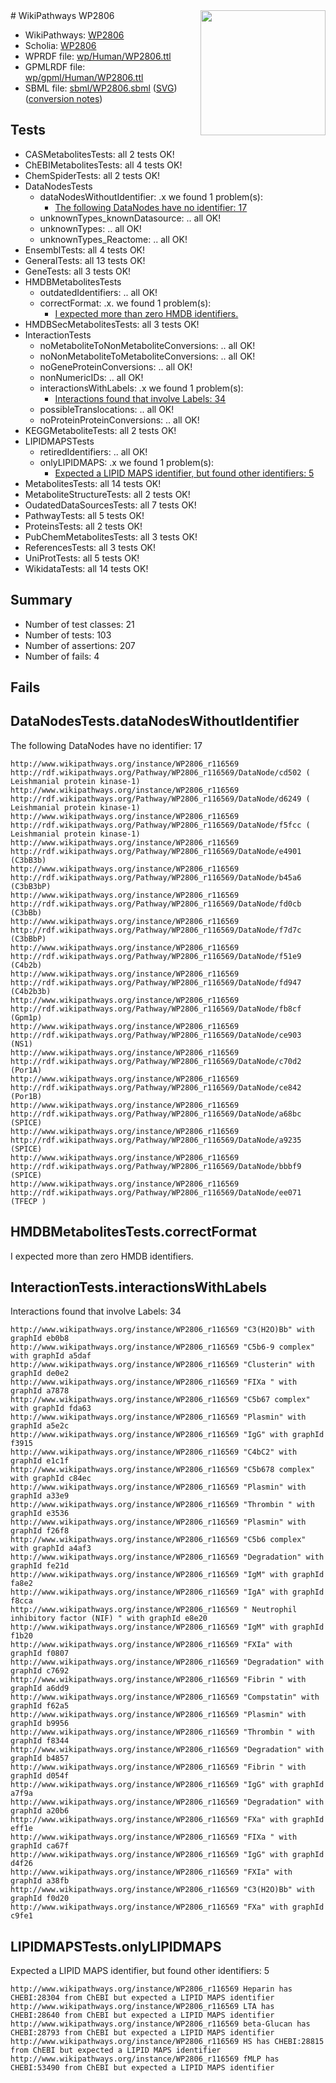 <img style="float: right; width: 200px" src="../logo.png" />
# WikiPathways WP2806

* WikiPathways: [WP2806](https://identifiers.org/wikipathways:WP2806)
* Scholia: [WP2806](https://scholia.toolforge.org/wikipathways/WP2806)
* WPRDF file: [wp/Human/WP2806.ttl](../wp/Human/WP2806.ttl)
* GPMLRDF file: [wp/gpml/Human/WP2806.ttl](../wp/gpml/Human/WP2806.ttl)
* SBML file: [sbml/WP2806.sbml](../sbml/WP2806.sbml) ([SVG](../sbml/WP2806.svg)) ([conversion notes](../sbml/WP2806.txt))

## Tests
* CASMetabolitesTests: all 2 tests OK!
* ChEBIMetabolitesTests: all 4 tests OK!
* ChemSpiderTests: all 2 tests OK!
* DataNodesTests
    * dataNodesWithoutIdentifier: .x we found 1 problem(s):
        * [The following DataNodes have no identifier: 17](#8792c497)
    * unknownTypes_knownDatasource: .. all OK!
    * unknownTypes: .. all OK!
    * unknownTypes_Reactome: .. all OK!
* EnsemblTests: all 4 tests OK!
* GeneralTests: all 13 tests OK!
* GeneTests: all 3 tests OK!
* HMDBMetabolitesTests
    * outdatedIdentifiers: .. all OK!
    * correctFormat: .x. we found 1 problem(s):
        * [I expected more than zero HMDB identifiers.](#ad154c1e)
* HMDBSecMetabolitesTests: all 3 tests OK!
* InteractionTests
    * noMetaboliteToNonMetaboliteConversions: .. all OK!
    * noNonMetaboliteToMetaboliteConversions: .. all OK!
    * noGeneProteinConversions: .. all OK!
    * nonNumericIDs: .. all OK!
    * interactionsWithLabels: .x we found 1 problem(s):
        * [Interactions found that involve Labels: 34](#fe97a8fa)
    * possibleTranslocations: .. all OK!
    * noProteinProteinConversions: .. all OK!
* KEGGMetaboliteTests: all 2 tests OK!
* LIPIDMAPSTests
    * retiredIdentifiers: .. all OK!
    * onlyLIPIDMAPS: .x we found 1 problem(s):
        * [Expected a LIPID MAPS identifier, but found other identifiers: 5](#48cc60bc)
* MetabolitesTests: all 14 tests OK!
* MetaboliteStructureTests: all 2 tests OK!
* OudatedDataSourcesTests: all 7 tests OK!
* PathwayTests: all 5 tests OK!
* ProteinsTests: all 2 tests OK!
* PubChemMetabolitesTests: all 3 tests OK!
* ReferencesTests: all 3 tests OK!
* UniProtTests: all 5 tests OK!
* WikidataTests: all 14 tests OK!


## Summary

* Number of test classes: 21
* Number of tests: 103
* Number of assertions: 207
* Number of fails: 4

## Fails

<a name="8792c497" />

## DataNodesTests.dataNodesWithoutIdentifier

The following DataNodes have no identifier: 17
```
http://www.wikipathways.org/instance/WP2806_r116569 http://rdf.wikipathways.org/Pathway/WP2806_r116569/DataNode/cd502 ( Leishmanial protein kinase-1)
http://www.wikipathways.org/instance/WP2806_r116569 http://rdf.wikipathways.org/Pathway/WP2806_r116569/DataNode/d6249 ( Leishmanial protein kinase-1)
http://www.wikipathways.org/instance/WP2806_r116569 http://rdf.wikipathways.org/Pathway/WP2806_r116569/DataNode/f5fcc ( Leishmanial protein kinase-1)
http://www.wikipathways.org/instance/WP2806_r116569 http://rdf.wikipathways.org/Pathway/WP2806_r116569/DataNode/e4901 (C3bB3b)
http://www.wikipathways.org/instance/WP2806_r116569 http://rdf.wikipathways.org/Pathway/WP2806_r116569/DataNode/b45a6 (C3bB3bP)
http://www.wikipathways.org/instance/WP2806_r116569 http://rdf.wikipathways.org/Pathway/WP2806_r116569/DataNode/fd0cb (C3bBb)
http://www.wikipathways.org/instance/WP2806_r116569 http://rdf.wikipathways.org/Pathway/WP2806_r116569/DataNode/f7d7c (C3bBbP)
http://www.wikipathways.org/instance/WP2806_r116569 http://rdf.wikipathways.org/Pathway/WP2806_r116569/DataNode/f51e9 (C4b2b)
http://www.wikipathways.org/instance/WP2806_r116569 http://rdf.wikipathways.org/Pathway/WP2806_r116569/DataNode/fd947 (C4b2b3b)
http://www.wikipathways.org/instance/WP2806_r116569 http://rdf.wikipathways.org/Pathway/WP2806_r116569/DataNode/fb8cf (Gpm1p)
http://www.wikipathways.org/instance/WP2806_r116569 http://rdf.wikipathways.org/Pathway/WP2806_r116569/DataNode/ce903 (NS1)
http://www.wikipathways.org/instance/WP2806_r116569 http://rdf.wikipathways.org/Pathway/WP2806_r116569/DataNode/c70d2 (Por1A)
http://www.wikipathways.org/instance/WP2806_r116569 http://rdf.wikipathways.org/Pathway/WP2806_r116569/DataNode/ce842 (Por1B)
http://www.wikipathways.org/instance/WP2806_r116569 http://rdf.wikipathways.org/Pathway/WP2806_r116569/DataNode/a68bc (SPICE)
http://www.wikipathways.org/instance/WP2806_r116569 http://rdf.wikipathways.org/Pathway/WP2806_r116569/DataNode/a9235 (SPICE)
http://www.wikipathways.org/instance/WP2806_r116569 http://rdf.wikipathways.org/Pathway/WP2806_r116569/DataNode/bbbf9 (SPICE)
http://www.wikipathways.org/instance/WP2806_r116569 http://rdf.wikipathways.org/Pathway/WP2806_r116569/DataNode/ee071 (TFECP )
```

<a name="ad154c1e" />

## HMDBMetabolitesTests.correctFormat

I expected more than zero HMDB identifiers.
<a name="fe97a8fa" />

## InteractionTests.interactionsWithLabels

Interactions found that involve Labels: 34
```
http://www.wikipathways.org/instance/WP2806_r116569 "C3(H2O)Bb" with graphId eb0b8
http://www.wikipathways.org/instance/WP2806_r116569 "C5b6-9 complex" with graphId a5daf
http://www.wikipathways.org/instance/WP2806_r116569 "Clusterin" with graphId de0e2
http://www.wikipathways.org/instance/WP2806_r116569 "FIXa " with graphId a7878
http://www.wikipathways.org/instance/WP2806_r116569 "C5b67 complex" with graphId fda63
http://www.wikipathways.org/instance/WP2806_r116569 "Plasmin" with graphId a5e2c
http://www.wikipathways.org/instance/WP2806_r116569 "IgG" with graphId f3915
http://www.wikipathways.org/instance/WP2806_r116569 "C4bC2" with graphId e1c1f
http://www.wikipathways.org/instance/WP2806_r116569 "C5b678 complex" with graphId c84ec
http://www.wikipathways.org/instance/WP2806_r116569 "Plasmin" with graphId a33e9
http://www.wikipathways.org/instance/WP2806_r116569 "Thrombin " with graphId e3536
http://www.wikipathways.org/instance/WP2806_r116569 "Plasmin" with graphId f26f8
http://www.wikipathways.org/instance/WP2806_r116569 "C5b6 complex" with graphId a4af3
http://www.wikipathways.org/instance/WP2806_r116569 "Degradation" with graphId fe21d
http://www.wikipathways.org/instance/WP2806_r116569 "IgM" with graphId fa8e2
http://www.wikipathways.org/instance/WP2806_r116569 "IgA" with graphId f8cca
http://www.wikipathways.org/instance/WP2806_r116569 " Neutrophil inhibitory factor (NIF) " with graphId e8e20
http://www.wikipathways.org/instance/WP2806_r116569 "IgM" with graphId f1b20
http://www.wikipathways.org/instance/WP2806_r116569 "FXIa" with graphId f0807
http://www.wikipathways.org/instance/WP2806_r116569 "Degradation" with graphId c7692
http://www.wikipathways.org/instance/WP2806_r116569 "Fibrin " with graphId a6dd9
http://www.wikipathways.org/instance/WP2806_r116569 "Compstatin" with graphId f62a5
http://www.wikipathways.org/instance/WP2806_r116569 "Plasmin" with graphId b9956
http://www.wikipathways.org/instance/WP2806_r116569 "Thrombin " with graphId f8344
http://www.wikipathways.org/instance/WP2806_r116569 "Degradation" with graphId b4857
http://www.wikipathways.org/instance/WP2806_r116569 "Fibrin " with graphId d054f
http://www.wikipathways.org/instance/WP2806_r116569 "IgG" with graphId a7f9a
http://www.wikipathways.org/instance/WP2806_r116569 "Degradation" with graphId a20b6
http://www.wikipathways.org/instance/WP2806_r116569 "FXa" with graphId eff1e
http://www.wikipathways.org/instance/WP2806_r116569 "FIXa " with graphId ca67f
http://www.wikipathways.org/instance/WP2806_r116569 "IgG" with graphId d4f26
http://www.wikipathways.org/instance/WP2806_r116569 "FXIa" with graphId a38fb
http://www.wikipathways.org/instance/WP2806_r116569 "C3(H2O)Bb" with graphId f0d20
http://www.wikipathways.org/instance/WP2806_r116569 "FXa" with graphId c9fe1
```

<a name="48cc60bc" />

## LIPIDMAPSTests.onlyLIPIDMAPS

Expected a LIPID MAPS identifier, but found other identifiers: 5
```
http://www.wikipathways.org/instance/WP2806_r116569 Heparin has CHEBI:28304 from ChEBI but expected a LIPID MAPS identifier
http://www.wikipathways.org/instance/WP2806_r116569 LTA has CHEBI:28640 from ChEBI but expected a LIPID MAPS identifier
http://www.wikipathways.org/instance/WP2806_r116569 beta-Glucan has CHEBI:28793 from ChEBI but expected a LIPID MAPS identifier
http://www.wikipathways.org/instance/WP2806_r116569 HS has CHEBI:28815 from ChEBI but expected a LIPID MAPS identifier
http://www.wikipathways.org/instance/WP2806_r116569 fMLP has CHEBI:53490 from ChEBI but expected a LIPID MAPS identifier
```

